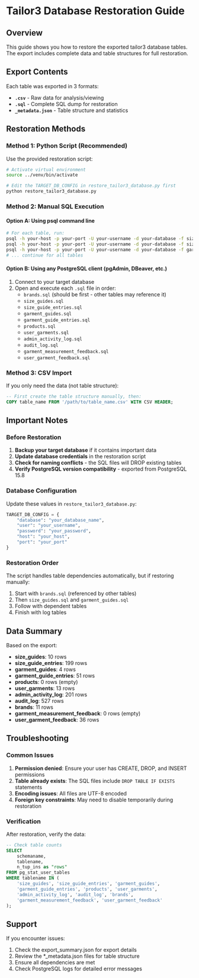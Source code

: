 # Tailor3 Database Restoration Guide

## Overview
This guide shows you how to restore the exported tailor3 database tables. The export includes complete data and table structures for full restoration.

## Export Contents
Each table was exported in 3 formats:
- **`.csv`** - Raw data for analysis/viewing
- **`.sql`** - Complete SQL dump for restoration
- **`_metadata.json`** - Table structure and statistics

## Restoration Methods

### Method 1: Python Script (Recommended)
Use the provided restoration script:

```bash
# Activate virtual environment
source ../venv/bin/activate

# Edit the TARGET_DB_CONFIG in restore_tailor3_database.py first
python restore_tailor3_database.py
```

### Method 2: Manual SQL Execution

#### Option A: Using psql command line
```bash
# For each table, run:
psql -h your-host -p your-port -U your-username -d your-database -f size_guides.sql
psql -h your-host -p your-port -U your-username -d your-database -f size_guide_entries.sql
psql -h your-host -p your-port -U your-username -d your-database -f garment_guides.sql
# ... continue for all tables
```

#### Option B: Using any PostgreSQL client (pgAdmin, DBeaver, etc.)
1. Connect to your target database
2. Open and execute each `.sql` file in order:
   - `brands.sql` (should be first - other tables may reference it)
   - `size_guides.sql`
   - `size_guide_entries.sql`
   - `garment_guides.sql`
   - `garment_guide_entries.sql`
   - `products.sql`
   - `user_garments.sql`
   - `admin_activity_log.sql`
   - `audit_log.sql`
   - `garment_measurement_feedback.sql`
   - `user_garment_feedback.sql`

### Method 3: CSV Import
If you only need the data (not table structure):

```sql
-- First create the table structure manually, then:
COPY table_name FROM '/path/to/table_name.csv' WITH CSV HEADER;
```

## Important Notes

### Before Restoration
1. **Backup your target database** if it contains important data
2. **Update database credentials** in the restoration script
3. **Check for naming conflicts** - the SQL files will DROP existing tables
4. **Verify PostgreSQL version compatibility** - exported from PostgreSQL 15.8

### Database Configuration
Update these values in `restore_tailor3_database.py`:
```python
TARGET_DB_CONFIG = {
    "database": "your_database_name",
    "user": "your_username", 
    "password": "your_password",
    "host": "your_host",
    "port": "your_port"
}
```

### Restoration Order
The script handles table dependencies automatically, but if restoring manually:
1. Start with `brands.sql` (referenced by other tables)
2. Then `size_guides.sql` and `garment_guides.sql`
3. Follow with dependent tables
4. Finish with log tables

## Data Summary
Based on the export:
- **size_guides**: 10 rows
- **size_guide_entries**: 199 rows  
- **garment_guides**: 4 rows
- **garment_guide_entries**: 51 rows
- **products**: 0 rows (empty)
- **user_garments**: 13 rows
- **admin_activity_log**: 201 rows
- **audit_log**: 527 rows
- **brands**: 11 rows
- **garment_measurement_feedback**: 0 rows (empty)
- **user_garment_feedback**: 36 rows

## Troubleshooting

### Common Issues
1. **Permission denied**: Ensure your user has CREATE, DROP, and INSERT permissions
2. **Table already exists**: The SQL files include `DROP TABLE IF EXISTS` statements
3. **Encoding issues**: All files are UTF-8 encoded
4. **Foreign key constraints**: May need to disable temporarily during restoration

### Verification
After restoration, verify the data:
```sql
-- Check table counts
SELECT 
    schemaname,
    tablename,
    n_tup_ins as "rows"
FROM pg_stat_user_tables 
WHERE tablename IN (
    'size_guides', 'size_guide_entries', 'garment_guides', 
    'garment_guide_entries', 'products', 'user_garments',
    'admin_activity_log', 'audit_log', 'brands',
    'garment_measurement_feedback', 'user_garment_feedback'
);
```

## Support
If you encounter issues:
1. Check the export_summary.json for export details
2. Review the *_metadata.json files for table structure
3. Ensure all dependencies are met
4. Check PostgreSQL logs for detailed error messages
